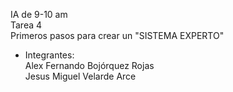 IA de 9-10 am  
Tarea 4  
Primeros pasos para crear un "SISTEMA EXPERTO"  
-    Integrantes:  
Alex Fernando Bojórquez Rojas  
Jesus Miguel Velarde Arce  
